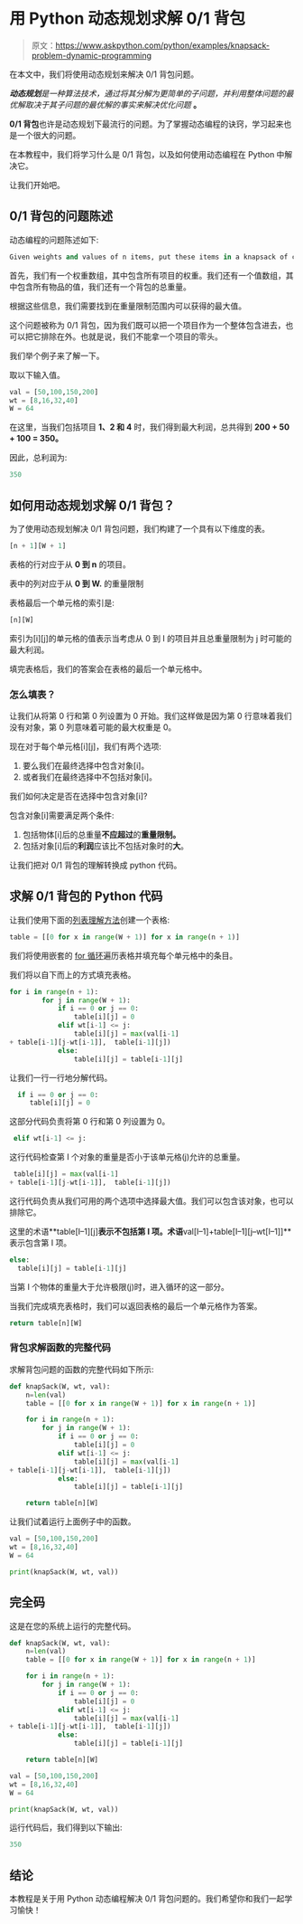 # 用 Python 动态规划求解 0/1 背包

> 原文：<https://www.askpython.com/python/examples/knapsack-problem-dynamic-programming>

在本文中，我们将使用动态规划来解决 0/1 背包问题。

***动态规划**是一种算法技术，通过将其分解为更简单的子问题，并利用整体问题的最优解取决于其子问题的最优解的事实来解决优化问题* **。**

**0/1 背包**也许是动态规划下最流行的问题。为了掌握动态编程的诀窍，学习起来也是一个很大的问题。

在本教程中，我们将学习什么是 0/1 背包，以及如何使用动态编程在 Python 中解决它。

让我们开始吧。

## 0/1 背包的问题陈述

动态编程的问题陈述如下:

```py
Given weights and values of n items, put these items in a knapsack of capacity W to get the maximum total value in the knapsack.

```

首先，我们有一个权重数组，其中包含所有项目的权重。我们还有一个值数组，其中包含所有物品的值，我们还有一个背包的总重量。

根据这些信息，我们需要找到在重量限制范围内可以获得的最大值。

这个问题被称为 0/1 背包，因为我们既可以把一个项目作为一个整体包含进去，也可以把它排除在外。也就是说，我们不能拿一个项目的零头。

我们举个例子来了解一下。

取以下输入值。

```py
val = [50,100,150,200]
wt = [8,16,32,40]
W = 64

```

在这里，当我们包括项目 **1、2 和 4** 时，我们得到最大利润，总共得到 **200 + 50 + 100 = 350。**

因此，总利润为:

```py
350 

```

## 如何用动态规划求解 0/1 背包？

为了使用动态规划解决 0/1 背包问题，我们构建了一个具有以下维度的表。

```py
[n + 1][W + 1]

```

表格的行对应于从 **0 到 n** 的项目。

表中的列对应于从 **0 到 W.** 的重量限制

表格最后一个单元格的索引是:

```py
[n][W]

```

索引为[i][j]的单元格的值表示当考虑从 0 到 I 的项目并且总重量限制为 j 时可能的最大利润。

填完表格后，我们的答案会在表格的最后一个单元格中。

### 怎么填表？

让我们从将第 0 行和第 0 列设置为 0 开始。我们这样做是因为第 0 行意味着我们没有对象，第 0 列意味着可能的最大权重是 0。

现在对于每个单元格[i][j]，我们有两个选项:

1.  要么我们在最终选择中包含对象[i]。
2.  或者我们在最终选择中不包括对象[i]。

我们如何决定是否在选择中包含对象[i]?

包含对象[i]需要满足两个条件:

1.  包括物体[i]后的总重量**不应超过**的**重量限制。**
2.  包括对象[i]后的**利润**应该比不包括对象时的**大**。

让我们把对 0/1 背包的理解转换成 python 代码。

## 求解 0/1 背包的 Python 代码

让我们使用下面的[列表理解方法](https://www.askpython.com/python/list/python-list-comprehension)创建一个表格:

```py
table = [[0 for x in range(W + 1)] for x in range(n + 1)] 

```

我们将使用嵌套的 [for 循环](https://www.askpython.com/python/python-for-loop)遍历表格并填充每个单元格中的条目。

我们将以自下而上的方式填充表格。

```py
for i in range(n + 1): 
        for j in range(W + 1): 
            if i == 0 or j == 0: 
                table[i][j] = 0
            elif wt[i-1] <= j: 
                table[i][j] = max(val[i-1]  
+ table[i-1][j-wt[i-1]],  table[i-1][j]) 
            else: 
                table[i][j] = table[i-1][j] 

```

让我们一行一行地分解代码。

```py
  if i == 0 or j == 0: 
     table[i][j] = 0

```

这部分代码负责将第 0 行和第 0 列设置为 0。

```py
 elif wt[i-1] <= j: 

```

这行代码检查第 I 个对象的重量是否小于该单元格(j)允许的总重量。

```py
 table[i][j] = max(val[i-1]  
+ table[i-1][j-wt[i-1]],  table[i-1][j]) 

```

这行代码负责从我们可用的两个选项中选择最大值。我们可以包含该对象，也可以排除它。

这里的术语**table[I–1][j]**表示不包括第 I 项。术语**val[I–1]+table[I–1][j–wt[I–1]]**表示包含第 I 项。

```py
else:
  table[i][j] = table[i-1][j]

```

当第 I 个物体的重量大于允许极限(j)时，进入循环的这一部分。

当我们完成填充表格时，我们可以返回表格的最后一个单元格作为答案。

```py
return table[n][W]

```

### 背包求解函数的完整代码

求解背包问题的函数的完整代码如下所示:

```py
def knapSack(W, wt, val): 
    n=len(val)
    table = [[0 for x in range(W + 1)] for x in range(n + 1)] 

    for i in range(n + 1): 
        for j in range(W + 1): 
            if i == 0 or j == 0: 
                table[i][j] = 0
            elif wt[i-1] <= j: 
                table[i][j] = max(val[i-1]  
+ table[i-1][j-wt[i-1]],  table[i-1][j]) 
            else: 
                table[i][j] = table[i-1][j] 

    return table[n][W] 

```

让我们试着运行上面例子中的函数。

```py
val = [50,100,150,200]
wt = [8,16,32,40]
W = 64

print(knapSack(W, wt, val))

```

## 完全码

这是在您的系统上运行的完整代码。

```py
def knapSack(W, wt, val): 
    n=len(val)
    table = [[0 for x in range(W + 1)] for x in range(n + 1)] 

    for i in range(n + 1): 
        for j in range(W + 1): 
            if i == 0 or j == 0: 
                table[i][j] = 0
            elif wt[i-1] <= j: 
                table[i][j] = max(val[i-1]  
+ table[i-1][j-wt[i-1]],  table[i-1][j]) 
            else: 
                table[i][j] = table[i-1][j] 

    return table[n][W] 

val = [50,100,150,200]
wt = [8,16,32,40]
W = 64

print(knapSack(W, wt, val))

```

运行代码后，我们得到以下输出:

```py
350

```

## 结论

本教程是关于用 Python 动态编程解决 0/1 背包问题的。我们希望你和我们一起学习愉快！
